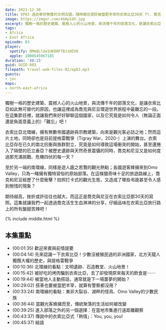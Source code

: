 ```yaml
---
date: 2021-12-30
title: EP83 造訪舉世無雙的文明古國，隨時都在提防被當肥羊宰的衣索比亞30天 ft. 喬克
image: https://imgur.com/4GAp1dX.jpg
excerpt: 獨樹一格的歷史建築、震撼人心的火山地景，與流傳千年的部落文化，是讓衣索比亞如此無可替代的原因，也讓這裡成為喬克與尼豆環遊世界旅程中最難忘的一段。在這集節目裡，就讓我們來好好聊聊這個國家，以及它究竟是如何令人（無論正面還是負面意義上的）「難忘」吧！
tags:
- Africa
- East Africa
episode: 83
player:
  spotify: 0MmQLlUw1UK00FTBJiHZV8
  apple: 1000545967185
duration: '48:15'
guid: GUID-083
filepath: travel-wok-files-02/ep83.mp3
guests:
- joc
maps:
- north-east-africa
---
```

獨樹一格的歷史建築、震撼人心的火山地景，與流傳千年的部落文化，是讓衣索比亞如此無可替代的原因，也讓這裡成為喬克與尼豆環遊世界旅程中最難忘的一段。在這集節目裡，就讓我們來好好聊聊這個國家，以及它究竟是如何令人（無論正面還是負面意義上的）「難忘」吧！

衣索比亞北環線，擁有無數帝國遺跡與宗教建築，向來是觀光客必訪之地；然而這片土地，同時卻也是目前提格雷戰爭（Tigray War，2020-）上演的舞台。衣索比亞存在已久的南北抗衡與族群對立，究竟是如何導致這場衝突的開始，甚至還捲入了隔壁的厄立垂亞？被歷史遺跡與天然奇景震懾的同時，喬克和尼豆又是如何度過那充滿挑戰、危機四伏的每一天？

至於另一端的南環線，同樣是遊人趨之若鶩的觀光熱點；各國遊客蜂擁來到Omo Valley，只為一睹擁有獨特習俗的原始部落。在這條獵奇味十足的旅遊路線上，喬克和尼豆經歷了什麼衝擊？拍照打卡式的觀光生態，又造成了哪些弔詭甚至令人感到惋惜的現象？

期待越高，挫折或許往往也越大，而這正是喬克與尼豆在衣索比亞那30天的寫照。這集就讓我們一起透過喬克活生生血淋淋的分享，仔細品味在衣索比亞旅行路上的所有酸甜苦辣吧！

{% include middle.html %}

## 本集重點

* (00:01:35) 歡迎來賓與前情提要
* (00:04:14) 先來認識一下衣索比亞！少數沒被殖民過的非洲國家，北方天龍人獨攬大權的歷史，與提格雷戰爭
* (00:10:36) 北環線的看點：文明遺跡、石造教堂、火山地景！
* (00:15:42) 被好吃的烤肉騙到衣索比亞，去了卻發現原來每天的飲食是⋯⋯
* (00:19:44) 被當地人主動搭話，通常就是下一場噩夢的開始？ 
* (00:29:02) 搭車也要被當肥羊宰，就算有警察都沒用？
* (00:33:24) 南環線的看點：東非大裂谷、湖畔的怪鳥、Omo Valley的少數民族
* (00:36:44) 當觀光客蜂擁而至，傳統聚落的生活如何被改變
* (00:39:25) 進入部落之外的另一個選擇：在當地市集進行遠距離觀察
* (00:43:37) 傳說中的衣索比亞式「熱情」：You, you, you!
* (00:45:37) 結語